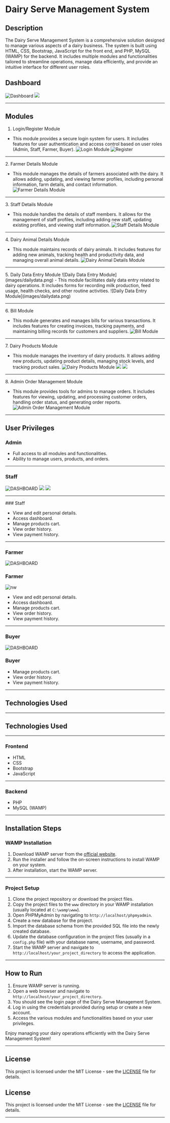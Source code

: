 # Dairy Serve Management System

## Description

The Dairy Serve Management System is a comprehensive solution designed to manage various aspects of a dairy business. The system is built using HTML, CSS, Bootstrap, JavaScript for the front end, and PHP, MySQL (WAMP) for the backend. It includes multiple modules and functionalities tailored to streamline operations, manage data efficiently, and provide an intuitive interface for different user roles.
## Dashboard
 ![Dashboard](images/dashboard.png)
 ![](images/dash2.png)
  <hr>
  
## Modules

1.  Login/Register Module 
   - This module provides a secure login system for users. It includes features for user authentication and access control based on user roles (Admin, Staff, Farmer, Buyer).
     ![Login Module](images/login.png)
     ![Register](images/register.png)
<hr>
2.  Farmer Details Module 

   - This module manages the details of farmers associated with the dairy. It allows adding, updating, and viewing farmer profiles, including personal information, farm details, and contact information.
        ![Farmer Details Module](images/farmer.png)
<hr>
3.  Staff Details Module 
   
   - This module handles the details of staff members. It allows for the management of staff profiles, including adding new staff, updating existing profiles, and viewing staff information.
     ![Staff Details Module](images/staff.png)
<hr>
4.  Dairy Animal Details Module 
   
   - This module maintains records of dairy animals. It includes features for adding new animals, tracking health and productivity data, and managing overall animal details.
     ![Dairy Animal Details Module](images/animalinfo.png)
<hr>
5.  Daily Data Entry Module 
   ![Daily Data Entry Module](images/dailydata.png)
   - This module facilitates daily data entry related to dairy operations. It includes forms for recording milk production, feed usage, health checks, and other routine activities.
    ![Daily Data Entry Module](images/dailydata.png)
<hr>
6.  Bill Module 
   
   - This module generates and manages bills for various transactions. It includes features for creating invoices, tracking payments, and maintaining billing records for customers and suppliers.
     ![Bill Module](images/bill.png)
<hr>
7.  Dairy Products Module 
   
   - This module manages the inventory of dairy products. It allows adding new products, updating product details, managing stock levels, and tracking product sales.
![Dairy Products Module](images/prod1.png)
![](images/prod2.png)
![](images/prod2.png)
<hr>
8.  Admin Order Management Module 
   
   - This module provides tools for admins to manage orders. It includes features for viewing, updating, and processing customer orders, handling order status, and generating order reports.
     ![Admin Order Management Module](images/adminapp.png)
<hr>

## User Privileges

### Admin
- Full access to all modules and functionalities.
- Ability to manage users, products, and orders.
<hr>
 
### Staff
![DASHBOARD](images/sdash.png)
![](images/sdash2.png)
![](images/addnewstaff.png)
<hr>
 ### Staff
 
- View and edit personal details.
- Access dashboard.
- Manage products cart.
- View order history.
- View payment history.
<hr>
 
### Farmer
![DASHBOARD](images/fdash.png)
 ### Farmer
 ![nw](images/addnewfarmer.png)
- View and edit personal details.
- Access dashboard.
- Manage products cart.
- View order history.
- View payment history.
<hr>
 
### Buyer
![DASHBOARD](images/bdash.png)
 ### Buyer
 
- Manage products cart.
- View order history.
- View payment history.
<hr>
 
## Technologies Used
<hr>

 ## Technologies Used
<hr>
 
### Frontend
- HTML
- CSS
- Bootstrap
- JavaScript
<hr>
 
  
### Backend
- PHP
- MySQL (WAMP)
<hr>
 
  
## Installation Steps

### WAMP Installation
1. Download WAMP server from the [official website](http://www.wampserver.com/).
2. Run the installer and follow the on-screen instructions to install WAMP on your system.
3. After installation, start the WAMP server.
<hr>
 
  
### Project Setup
1. Clone the project repository or download the project files.
2. Copy the project files to the `www` directory in your WAMP installation (usually located at `C:\wamp\www`).
3. Open PHPMyAdmin by navigating to `http://localhost/phpmyadmin`.
4. Create a new database for the project.
5. Import the database schema from the provided SQL file into the newly created database.
6. Update the database configuration in the project files (usually in a `config.php` file) with your database name, username, and password.
7. Start the WAMP server and navigate to `http://localhost/your_project_directory` to access the application.
<hr>
 
  
## How to Run
1. Ensure WAMP server is running.
2. Open a web browser and navigate to `http://localhost/your_project_directory`.
3. You should see the login page of the Dairy Serve Management System.
4. Log in using the credentials provided during setup or create a new account.
5. Access the various modules and functionalities based on your user privileges.

Enjoy managing your dairy operations efficiently with the Dairy Serve Management System!
<hr>
 
## License

This project is licensed under the MIT License - see the [LICENSE](LICENSE) file for details.

 ## License

This project is licensed under the MIT License - see the [LICENSE](LICENSE) file for details.
 
<hr>
